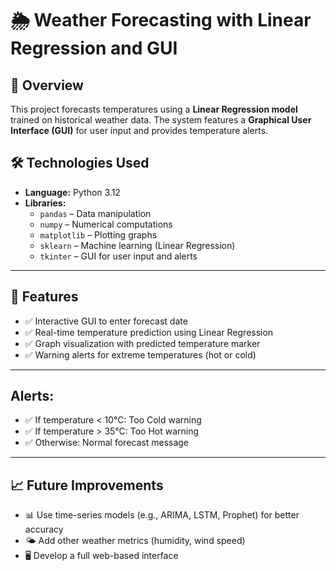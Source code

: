 # 🌦️ Weather Forecasting with Linear Regression and GUI  

## 📌 Overview  
This project forecasts temperatures using a **Linear Regression model** trained on historical weather data. The system features a **Graphical User Interface (GUI)** for user input and provides temperature alerts.  

## 🛠️ Technologies Used  
- **Language:** Python 3.12  
- **Libraries:**  
  - `pandas` – Data manipulation  
  - `numpy` – Numerical computations  
  - `matplotlib` – Plotting graphs  
  - `sklearn` – Machine learning (Linear Regression)  
  - `tkinter` – GUI for user input and alerts  

---

## 🚀 Features  
- ✅ Interactive GUI to enter forecast date  
- ✅ Real-time temperature prediction using Linear Regression  
- ✅ Graph visualization with predicted temperature marker  
- ✅ Warning alerts for extreme temperatures (hot or cold)  

---

## Alerts:

- ✅ If temperature < 10°C: Too Cold warning
- ✅ If temperature > 35°C: Too Hot warning
- ✅ Otherwise: Normal forecast message

---

## 📈 Future Improvements

- 📊 Use time-series models (e.g., ARIMA, LSTM, Prophet) for better accuracy
- 🌤️ Add other weather metrics (humidity, wind speed)
- 🖥️ Develop a full web-based interface

